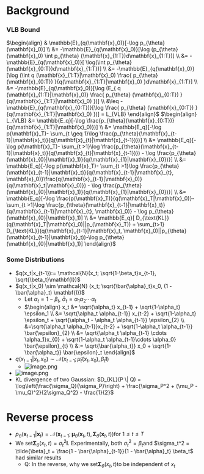 # Background
### VLB Bound
$\begin{align}
& \mathbb{E}_{q(\mathbf{x}_0)}[-\log p_{\theta}(\mathbf{x}_0)] \\ 
&= -\mathbb{E}_{q(\mathbf{x}_0)}[\log (p_{\theta}(\mathbf{x}_0) \int p_{\theta} (\mathbf{x}_{1:T})d\mathbf{x}_{1:T})] \\
&= -\mathbb{E}_{q(\mathbf{x}_0)}[ \log(\int p_{\theta} (\mathbf{x}_{0:T})d\mathbf{x}_{1:T})] \\
&= -\mathbb{E}_{q(\mathbf{x}_0)}[\log (\int q (\mathbf{x}_{1:T}|\mathbf{x}_0) \frac{ p_{\theta} (\mathbf{x}_{0:T}) }{q(\mathbf{x}_{1:T}|\mathbf{x}_0) }d\mathbf{x}_{1:T}] \\
&= -\mathbb{E}_{q(\mathbf{x}_0)}[\log (E_{ q (\mathbf{x}_{1:T}|\mathbf{x}_0)} \frac{ p_{\theta} (\mathbf{x}_{0:T}) }{q(\mathbf{x}_{1:T}|\mathbf{x}_0) })] \\
&\leq -\mathbb{E}_{q(\mathbf{x}_{0:T})}[\log \frac{ p_{\theta} (\mathbf{x}_{0:T}) }{q(\mathbf{x}_{1:T}|\mathbf{x}_0) })] = L_{VLB}
\end{align}$
$\begin{align}
L_{VLB} &= \mathbb{E_q}[-\log \frac{p_{\theta}(\mathbf{x}_{0:T})}{q(\mathbf{x}_{1:T}|\mathbf{x}_0)})]
\\ &= \mathbb{E_q}[-\log p(\mathbf{x}_T)- \sum_{t \geq 1}\log \frac{p_{\theta}(\mathbf{x}_{t-1}|\mathbf{x}_t)}{q(\mathbf{x}_{t}|\mathbf{x}_{t-1})})]
\\ &= \mathbb{E_q}[-\log p(\mathbf{x}_T)- \sum_{t >1}\log \frac{p_{\theta}(\mathbf{x}_{t-1}|\mathbf{x}_t)}{q(\mathbf{x}_{t}|\mathbf{x}_{t-1})}) - \log \frac{p_{\theta}(\mathbf{x}_{0}|\mathbf{x}_1)}{q(\mathbf{x}_{1}|\mathbf{x}_{0})}] 
\\ &= \mathbb{E_q}[-\log p(\mathbf{x}_T)- \sum_{t >1}\log \frac{p_{\theta}(\mathbf{x}_{t-1}|\mathbf{x}_t)}{q(\mathbf{x}_{t-1}|\mathbf{x}_{t}, \mathbf{x}_0)}\frac{q(\mathbf{x}_{t-1}|\mathbf{x}_0)}{q(\mathbf{x}_t|\mathbf{x}_0)}) - \log \frac{p_{\theta}(\mathbf{x}_{0}|\mathbf{x}_1)}{q(\mathbf{x}_{1}|\mathbf{x}_{0})}] 
\\ &= \mathbb{E_q}[-\log \frac{p(\mathbf{x}_T)}{q(\mathbf{x}_T|\mathbf{x}_0)}- \sum_{t >1}\log \frac{p_{\theta}(\mathbf{x}_{t-1}|\mathbf{x}_t)}{q(\mathbf{x}_{t-1}|\mathbf{x}_{t}, \mathbf{x}_0)} - \log p_{\theta}(\mathbf{x}_{0}|\mathbf{x}_1)]
\\ &= \mathbb{E_q}[ D_{\text{KL}}(q(\mathbf{x}_T|\mathbf{x}_0)||p_(\mathbf{x}_T)) + \sum_{t>1} D_{\text{KL}}(q(\mathbf{x}_{t-1}|\mathbf{x}_t, \mathbf{x}_0)||p_{\theta}(\mathbf{x}_{t-1}|\mathbf{x}_t))-\log p_{\theta}(\mathbf{x}_{0}|\mathbf{x}_1)]
\end{align}$
### Some Distributions

- $q(x_t|x_{t-1}):= \mathcal{N}(x_t; \sqrt{1-\beta_t}x_{t-1}, \sqrt{\beta_t}\mathbf{I})$
- $q(x_t|x_0) \sim \mathcal{N} (x_t; \sqrt{\bar{\alpha}_t}x_0, (1 - \bar{\alpha}_t) \mathbf{I})$
   - Let $\alpha_t = 1 - \beta_t$, $\bar{\alpha}_t = \alpha_1 \alpha_2 \cdots \alpha_t$
   - $\begin{align}
x_t &= \sqrt{\alpha_t} x_{t-1} + \sqrt{1-\alpha_t} \epsilon_1 \\
&= \sqrt{\alpha_t \alpha_{t-1}} x_{t-2} + \sqrt{1-\alpha_t} \epsilon_t + \sqrt{\alpha_t - \alpha_t \alpha_{t-1}} \epsilon_{2} \\
&=\sqrt{\alpha_t \alpha_{t-1}}x_{t-2} + \sqrt{1-\alpha_t \alpha_{t-1}} \bar{\epsilon}_{2} \\
&= \sqrt{\alpha_t \alpha_{t-1} \cdots \alpha_1}x_{0} + \sqrt{1-\alpha_t \alpha_{t-1}\cdots \alpha_0} \bar{\epsilon}_{t} \\
&:= \sqrt{\bar{\alpha_t}} x_0 + \sqrt{1-\bar{\alpha_t}} \bar{\epsilon}_t
\end{align}$
- $q(x_{t-1}|x_t, x_0) \sim \mathcal{N} (x_{t-1}; \tilde{\mu}_t (x_t, x_0), \tilde{\beta}_t \mathbf{I})$
   - ![image.png](https://cdn.nlark.com/yuque/0/2023/png/27584564/1697757475267-c1edbc41-caec-4570-8222-e847dd71ba0e.png#averageHue=%23f3f3f3&clientId=u961053e4-f864-4&from=paste&height=76&id=ud33762e7&originHeight=151&originWidth=1186&originalType=binary&ratio=2&rotation=0&showTitle=false&size=37498&status=done&style=none&taskId=u289fa311-77ef-4b37-b8a5-13700311a7d&title=&width=593)
- ![image.png](https://cdn.nlark.com/yuque/0/2023/png/27584564/1697761841777-375e6f5a-04a6-4647-bf0e-780553b06691.png#averageHue=%23f4f4f4&clientId=u2c57025a-ea68-4&from=paste&height=482&id=ua2c47993&originHeight=963&originWidth=1087&originalType=binary&ratio=2&rotation=0&showTitle=false&size=201395&status=done&style=none&taskId=ufa5fa872-e83b-49ef-8aa1-1a830216d41&title=&width=543.5)
- KL divergence of two Gaussian: $D_{KL}(P \| Q) = \log\left(\frac{\sigma_Q}{\sigma_P}\right) + \frac{\sigma_P^2 + (\mu_P - \mu_Q)^2}{2\sigma_Q^2} - \frac{1}{2}$
# Reverse process

- $p_{\theta}(\mathbf{x}_{t-1} |\mathbf{x}_t) = \mathcal{N}(\mathbf{x}_{t-1}; \boldsymbol{\mu}_{\theta}(\mathbf{x}_t, t), \boldsymbol{\Sigma}_{\theta}(\mathbf{x}_t, t))$for $1 \leq t \leq T$
- We set$\boldsymbol{\Sigma}_{\theta}(x_t, t) = \sigma_t^2 \mathbf{I}$. Experimentally, both $\sigma_t^2 = \beta_t$and $\sigma_t^2 = \tilde{\beta}_t = \frac{1 - \bar{\alpha}_{t-1}}{1 - \bar{\alpha}_t} \beta_t$ had similar results
   - Q: In the reverse, why we set$\boldsymbol{\Sigma}_{\theta}(x_t, t)$to be independent of $x_t$



